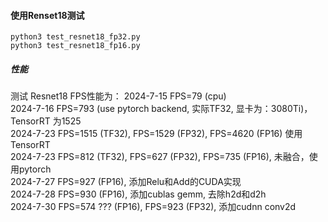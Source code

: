 #### 使用Renset18测试

```shell
python3 test_resnet18_fp32.py
python3 test_resnet18_fp16.py
```

##### 性能

测试 Resnet18 FPS性能为：
2024-7-15 FPS=79 (cpu)  
2024-7-16 FPS=793 (use pytorch backend, 实际TF32, 显卡为：3080Ti)，TensorRT 为1525  
2024-7-23 FPS=1515 (TF32), FPS=1529 (FP32), FPS=4620 (FP16) 使用TensorRT  
2024-7-23 FPS=812 (TF32), FPS=627 (FP32), FPS=735 (FP16), 未融合，使用pytorch  
2024-7-27 FPS=927 (FP16), 添加Relu和Add的CUDA实现  
2024-7-28 FPS=930 (FP16), 添加cublas gemm, 去除h2d和d2h  
2024-7-30 FPS=574 ??? (FP16), FPS=923 (FP32), 添加cudnn conv2d
